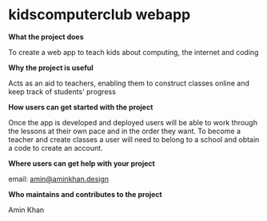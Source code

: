 # kidscomputerclub webapp



**What the project does**

To create a web app to teach kids about computing, the internet and coding



**Why the project is useful**

Acts as an aid to teachers, enabling them to construct classes online and keep track of students' progress



**How users can get started with the project**

Once the app is developed and deployed users will be able to work through the lessons at their own pace and in the order they want. To become a teacher and create classes a user will need to belong to a school and obtain a code to create an account.



**Where users can get help with your project**

email: amin@aminkhan.design



**Who maintains and contributes to the project**

Amin Khan
